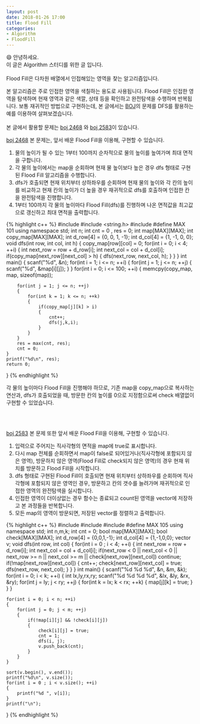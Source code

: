 ```yaml
---
layout: post
date: 2018-01-26 17:00
title: Flood Fill
categories: 
- Algorithm
- FloodFill
---
```



:smile: 안녕하세요. <br>이 글은 Algorithm 스터디를 위한 글 입니다.<br><br>
Flood Fill은 다차원 배열에서 인접해있는 영역을 찾는 알고리즘입니다. <br>



<!--more-->
본 알고리즘은 주로 인접한 영역을 색칠하는 용도로 사용됩니다. Flood Fill은 인접한 영역을 탐색하며 현재 영역과 같은 색깔, 상태 등을 확인하고 완전탐색을 수행하며 반복됩니다. 보통 재귀적인 방법으로 구현하는데, 본 글에서는 [BOJ](https://icpc.me/)의 문제를 DFS를 활용하는 예를 이용하여 살펴보겠습니다.
<br><br>
본 글에서 활용할 문제는 [boj 2468](https://icpc.me/2468) 와 [boj 2583](https://icpc.me/2583)이 있습니다. <br>

[boj 2468](https://icpc.me/2468) 본 문제는, 앞서 배운 Flood Fill을 이용해, 구현할 수 있습니다.<br>
1) 물의 높이가 될 수 있는 1부터 100까지 순차적으로 물의 높이를 높여가며 최대 면적을 구합니다.<br>
2) 각 물의 높이에서는 map을 순회하며 현재 물 높이보다 높은 경우 dfs 형태로 구현된 Flood Fill 알고리즘을 수행합니다.<br>
3) dfs가 호출되면 현재 위치부터 상하좌우를 순회하며 현재 물의 높이와 각 칸의 높이를 비교하고 현재 칸의 높이가 더 높을 경우 재귀적으로 dfs를 호출하며 인접한 칸을 완전탐색을 진행합니다.<br>
4) 1부터 100까지 각 물의 높이마다 Flood Fill(dfs)를 진행하며 나온 면적값을 최고값으로 갱신하고 최대 면적을 출력합니다.

{% highlight c++ %}
#include <cstdio>
#include <string.h>
#include <algorithm>
#define MAX 101
using namespace std;
int n;
int cnt = 0 , res = 0;
int map[MAX][MAX];
int copy_map[MAX][MAX];
int d_row[4] = {0, 0, 1, -1};
int d_col[4] = {1, -1, 0, 0};
void dfs(int row, int col, int h)
{
    copy_map[row][col] = 0;
    for(int i = 0; i < 4; ++i)
    {
        int next_row = row + d_row[i];
        int next_col = col + d_col[i];
        if(copy_map[next_row][next_col] > h)
        {
            dfs(next_row, next_col, h);
        }
    }
}
int main()
{
    scanf("%d", &n);
    for(int i = 1; i <= n; ++i)
    {
        for(int j = 1; j <= n; ++j)
        {
            scanf("%d", &map[i][j]);
        }
    }
    for(int i = 0; i <= 100; ++i)
    {
        memcpy(copy_map, map, sizeof(map));

        for(int j = 1; j <= n; ++j)
        {
            for(int k = 1; k <= n; ++k)
            {
                if(copy_map[j][k] > i)
                {
                    cnt++;
                    dfs(j,k,i);
                }
            }
        }
        res = max(cnt, res);
        cnt = 0;
    }
    printf("%d\n", res);
    return 0;
}
{% endhighlight %}

각 물의 높이마다 Flood Fill을 진행해야 하므로, 기존 map을 copy_map으로 복사하는 연산과, dfs가 호출되었을 때, 방문한 칸의 높이를 0으로 지정함으로써 check 배열없이 구현할 수 있었습니다.

<br><br>

[boj 2583](https://icpc.me/2583) 본 문제 또한 앞서 배운 Flood Fill을 이용해, 구현할 수 있습니다.<br>
1) 입력으로 주어지는 직사각형의 면적을 map에 true로 표시합니다.<br>
2) 다시 map 전체를 순회하면서 map이 false로 되어있거나(직사각형에 포함되지 않은 영역), 방문하지 않은 영역(Flood Fill로 check되지 않은 영역)의 경우 현재 위치를 방문하고 Flood Fill을 시작합니다. <br>
3) dfs 형태로 구현된 Flood Fill이 호출되면 현재 위치부터 상하좌우를 순회하며 직사각형에 포함되지 않은 영역인 경우, 방문하고 칸의 갯수를 늘려가며 재귀적으로 인접한 영역의 완전탐색을 실시합니다.<br>
4) 인접한 영역이 더이상없는 경우 함수는 종료되고 count된 영역을 vector에 저장하고 본 과정들을 반복합니다.<br>
5) 모든 map의 영역이 방문되면, 저장된 vector를 정렬하고 출력합니다. <br>

{% highlight c++ %}
#include <cstdio>
#include <algorithm>
#include <vector>
#define MAX 105
using namespace std;
int n,m,k;
int cnt = 0;
bool map[MAX][MAX];
bool check[MAX][MAX];
int d_row[4] = {0,0,1,-1};
int d_col[4] = {1,-1,0,0};
vector<int> v;
void dfs(int row, int col)
{
    for(int i = 0 ; i < 4; ++i)
    {
        int next_row = row + d_row[i];
        int next_col = col + d_col[i];
        if(next_row < 0 || next_col < 0 || next_row >= n || next_col >= m || check[next_row][next_col])
            continue;
        if(!map[next_row][next_col])
        {
            cnt++;
            check[next_row][next_col] = true;
            dfs(next_row, next_col);
        }
    }
}
int main()
{
    scanf("%d %d %d", &n, &m, &k);
    for(int i = 0; i < k; ++i)
    {
        int lx,ly,rx,ry;
        scanf("%d %d %d %d", &lx, &ly, &rx, &ry);
        for(int j = ly; j < ry; ++j)
        {
            for(int k = lx; k < rx; ++k)
            {
                map[j][k] = true;
            }
        }
    }
    
    for(int i = 0; i < n; ++i)
    {
        for(int j = 0; j < m; ++j)
        {
            if(!map[i][j] && !check[i][j])
            {
                check[i][j] = true;
                cnt = 1;
                dfs(i, j);
                v.push_back(cnt);
            }
        }
    }

    sort(v.begin(), v.end());
    printf("%d\n", v.size());
    for(int i = 0 ; i < v.size(); ++i)
    {
        printf("%d ", v[i]);
    }
    printf("\n");
}
{% endhighlight %}